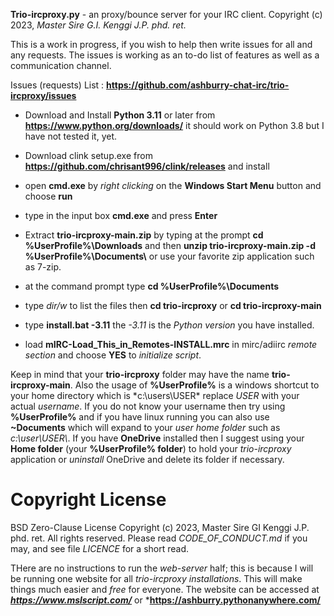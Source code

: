 **Trio-ircproxy.py** - an proxy/bounce server for your IRC client. Copyright (c) 2023,
*Master Sire G.I. Kenggi J.P. phd. ret.*

This is a work in progress, if you wish to help then write issues for all and any requests. The issues is working as an to-do list of features as well as a communication channel.

Issues (requests) List :
**https://github.com/ashburry-chat-irc/trio-ircproxy/issues** 

-   Download and Install **Python 3.11** or later from
    **https://www.python.org/downloads/** it should work on Python 3.8 but I have not tested it, yet.

-   Download clink setup.exe from
    **https://github.com/chrisant996/clink/releases** and install

-   open **cmd.exe** by *right clicking* on the **Windows Start Menu** button and choose **run**

-   type in the input box **cmd.exe** and press **Enter**

-   Extract **trio-ircproxy-main.zip** by typing at the prompt
**cd %UserProfile%\Downloads**  and then **unzip trio-ircproxy-main.zip -d %UserProfile%\Documents\\** or use your favorite zip application such as 7-zip.

-   at the command prompt type **cd %UserProfile%\Documents**

-   type *dir/w* to list the files then **cd trio-ircproxy** or **cd trio-ircproxy-main**

-   type **install.bat -3.11** the *-3.11* is the *Python version* you have installed.

-   load **mIRC-Load_This_in_Remotes-INSTALL.mrc** in mirc/adiirc *remote section* and choose **YES** to *initialize script*.

Keep in mind that your **trio-ircproxy** folder may have the name
**trio-ircproxy-main**. Also the usage of **%UserProfile%** is a windows shortcut to
your home directory which is *c:\users\USER\* replace *USER* with your actual
*username*. If you do not know your username then try using **%UserProfile%** and if you have linux running you can also use **~Documents**
which will expand to your *user home folder* such as *c:\\user\\USER\\*.  If you have **OneDrive** installed then I suggest using your **Home folder** (your **%UserProfile% folder**) to hold your *trio-ircproxy* application or *uninstall* OneDrive and delete its folder if necessary.



Copyright License
=================

BSD Zero-Clause License Copyright (c) 2023, Master Sire GI Kenggi J.P. phd. ret. All rights reserved. Please read *CODE_OF_CONDUCT.md* if you may, and see file *LICENCE* for a short read.

THere are no instructions to run the *web-server* half; this is because I will be running one website for all *trio-ircproxy installations*. This will make things much easier and *free* for everyone. The website can be accessed at ***https://www.mslscript.com/*** or ***https://ashburry.pythonanywhere.com/**